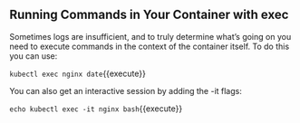 ## Running Commands in Your Container with exec
Sometimes logs are insufficient, and to truly determine what’s going on you need to execute commands in the context of the container itself. To do this you can use:

`kubectl exec nginx date`{{execute}}

You can also get an interactive session by adding the -it flags:

`echo kubectl exec -it nginx bash`{{execute}}
